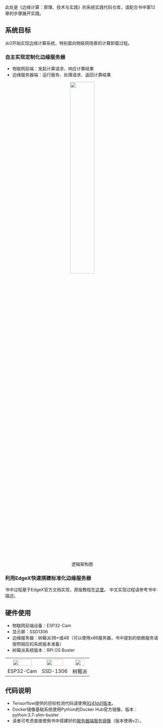 此处是《边缘计算：原理、技术与实践》的系统实践代码仓库，请配合书中第12章的步骤展开实践。
## 系统目标
从0开始实现边缘计算系统，特别面向物联网场景的计算卸载过程。
### 自主实现定制化边缘服务器
* 物联网前端：发起计算请求、响应计算结果
* 边缘服务器端：运行服务、处理请求、返回计算结果
<div align="center">
<img width=40% src="https://mobinets.cn/edgebook/resources/luojijiagou.png"><br>逻辑架构图</img>
</div>

### 利用EdgeX快速搭建标准化边缘服务器
书中过程基于EdgeX官方文档实现，原版教程在<a href="https://docs.edgexfoundry.org/1.2/examples/LinuxTutorial/EdgeX-Foundry-tutorial-ver1.0.pdf">这里</a>。
中文实现过程请参考书中描述。

## 硬件使用
* 物联网前端设备：ESP32-Cam
* 显示屏：SSD1306
* 边缘服务器：树莓派3B+或4B（可以使用x86服务器，书中提到的依赖服务请按照相应的系统版本准备）
* 树莓派系统版本：RPI OS Buster

<table style="width:100%" align="center">
  <tr>
    <th><img width=80% src="https://mobinets.cn/edgebook/resources/esp32c.png"></img></th>
    <th><img width=80% src="https://mobinets.cn/edgebook/resources/ssd1306.png"></img></th>
    <th><img width=80% src="https://mobinets.cn/edgebook/resources/rpi.png"></img></th>
  </tr>
  <tr align="center">
    <td>ESP32-Cam</td>
    <td>SSD-1306</td>
    <td>树莓派</td>
  </tr>
</table>


## 代码说明
* Tensorflow提供的目标检测代码请使用<a href="https://github.com/tensorflow/examples/tree/9241dd1f44c503a95e540c85f5084e805bca6028/lite/examples/object_detection/raspberry_pi">9241dd1版本</a>。
* Docker镜像基础系统使用Python的Docker Hub官方镜像，版本：python:3.7-slim-buster
* 读者可考虑直接使用书中搭建好的<a href="https://hub.docker.com/r/csdotliu/detect">服务器端服务镜像</a>（版本使用v2）。
